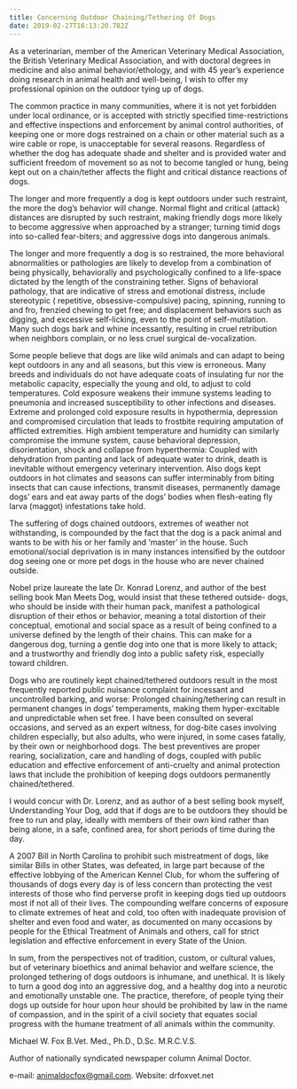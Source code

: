 ```yaml
---
title: Concerning Outdoor Chaining/Tethering Of Dogs
date: 2019-02-27T16:13:20.782Z
---
```

As a veterinarian, member of the American Veterinary Medical Association, the British Veterinary Medical Association, and with doctoral degrees in medicine and also animal behavior/ethology, and with 45 year’s experience doing research in animal health and well-being, I wish to offer my professional opinion on the outdoor tying up of dogs.





The common practice in many communities, where it is not yet forbidden under local ordinance, or is accepted with strictly specified time-restrictions and effective inspections and enforcement by animal control authorities, of keeping one or more dogs restrained on a chain or other material such as a wire cable or rope, is unacceptable for several reasons. Regardless of whether the dog has adequate shade and shelter and is provided water and sufficient freedom of movement so as not to become tangled or hung, being kept out on a chain/tether affects the flight and critical distance reactions of dogs.





 The longer and more frequently a dog is kept outdoors under such restraint, the more the dog’s behavior will change. Normal flight and critical (attack) distances are disrupted by such restraint, making friendly dogs more likely to become aggressive when approached by a stranger; turning timid dogs into so-called fear-biters; and aggressive dogs into dangerous animals.





The longer and more frequently a dog is so restrained, the more behavioral abnormalities or pathologies are likely to develop from a combination of being physically, behaviorally and psychologically confined to a life-space dictated by the length of the constraining tether.  Signs of behavioral pathology, that are indicative of stress and emotional distress, include stereotypic ( repetitive, obsessive-compulsive) pacing, spinning,  running to and fro, frenzied chewing to get free; and displacement behaviors such as digging, and  excessive self-licking, even to the point of self-mutilation. Many such dogs bark and whine incessantly, resulting in cruel retribution when neighbors complain, or no less cruel surgical de-vocalization.





Some people believe that dogs are like wild animals and can adapt to being kept outdoors in any and all seasons, but this view is erroneous. Many breeds and individuals do not have adequate coats of insulating fur nor the metabolic capacity, especially the young and old, to adjust to cold temperatures. Cold exposure weakens their immune systems leading to pneumonia and increased susceptibility to other infections and diseases. Extreme and prolonged cold exposure results in hypothermia, depression and compromised circulation that leads to frostbite requiring amputation of afflicted extremities. High ambient temperature and humidity can similarly compromise the immune system, cause behavioral depression, disorientation, shock and collapse from hyperthermia: Coupled with dehydration from panting and lack of adequate water to drink, death is inevitable without emergency veterinary intervention. Also dogs kept outdoors in hot climates and seasons can suffer interminably from biting insects that can cause infections, transmit diseases, permanently damage dogs’ ears and eat away parts of the dogs’ bodies when flesh-eating fly larva (maggot) infestations take hold.





The suffering of dogs chained outdoors, extremes of weather not withstanding, is compounded by the fact that the dog is a pack animal and wants to be with his or her family and ‘master’ in the house. Such emotional/social deprivation is in many instances intensified by the outdoor dog seeing one or more pet dogs in the house who are never chained outside.





 Nobel prize laureate the late Dr. Konrad Lorenz, and author of the best selling book Man Meets Dog, would insist that these tethered outside- dogs, who should be inside with their human pack, manifest a pathological disruption of their ethos or behavior, meaning a total distortion of their conceptual, emotional and social space as a result of being confined to a universe defined by the length of their chains.  This can make for a dangerous dog, turning a gentle dog into one that is more likely to attack; and a trustworthy and friendly dog into a public safety risk, especially toward children.





Dogs who are routinely kept chained/tethered outdoors result in the most frequently reported public nuisance complaint for incessant and uncontrolled barking, and worse: Prolonged chaining/tethering can result in permanent changes in dogs’ temperaments, making them hyper-excitable and unpredictable when set free. I have been consulted on several occasions, and served as an expert witness, for dog-bite cases involving children especially, but also adults, who were injured, in some cases fatally, by their own or neighborhood dogs. The best preventives are proper rearing, socialization, care and handling of dogs, coupled with public education and effective enforcement of anti-cruelty and animal protection laws that include the prohibition of keeping dogs outdoors permanently chained/tethered.





I would concur with Dr. Lorenz, and as author of a best selling book myself, Understanding Your Dog, add that if dogs are to be outdoors they should be free to run and play, ideally with members of their own kind rather than being alone, in a safe, confined area, for short periods of time during the day.





A 2007 Bill in North Carolina to prohibit such mistreatment of dogs, like similar Bills in other States, was defeated, in large part because of the effective lobbying of the American Kennel Club, for whom the suffering of thousands of dogs every day is of less concern than protecting the vest interests of those who find perverse profit in keeping dogs tied up outdoors most if not all of their lives. The compounding welfare concerns of exposure to climate extremes of heat and cold, too often with inadequate provision of shelter and even food and water, as documented on many occasions by people for the Ethical Treatment of Animals and others, call for strict legislation and effective enforcement in every State of the Union.





In sum, from the perspectives not of tradition, custom, or cultural values, but of veterinary bioethics and animal behavior and welfare science, the prolonged tethering of dogs outdoors is inhumane, and unethical. It is likely to turn a good dog into an aggressive dog, and a healthy dog into a neurotic and emotionally unstable one. The practice, therefore, of people tying their dogs up outside for hour upon hour should be prohibited by law in the name of compassion, and in the spirit of a civil society that equates social progress with the humane treatment of all animals within the community.





Michael W. Fox B.Vet. Med., Ph.D., D.Sc. M.R.C.V.S.



Author of nationally syndicated newspaper column Animal Doctor.



e-mail: [animaldocfox@gmail.com](mailto:animaldocfox@gmail.com). Website: drfoxvet.net
